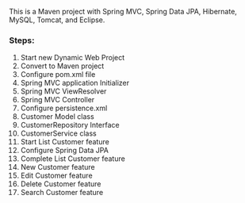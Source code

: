 This is a Maven project with Spring MVC, Spring Data JPA, Hibernate, MySQL, Tomcat, and Eclipse.
### Steps:
1. Start new Dynamic Web Project
2. Convert to Maven project
3. Configure pom.xml file
4. Spring MVC application Initializer
5. Spring MVC ViewResolver
6. Spring MVC Controller
7. Configure persistence.xml
8. Customer Model class
9. CustomerRepository Interface
10. CustomerService class
11. Start List Customer feature
12. Configure Spring Data JPA
13. Complete List Customer feature
14. New Customer feature
15. Edit Customer feature
16. Delete Customer feature
17. Search Customer feature